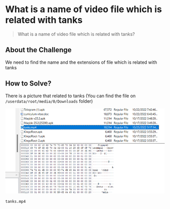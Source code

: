 # What is a name of video file which is related with tanks
> What is a name of video file which is related with tanks?

## About the Challenge
We need to find the name and the extensions of file which is related with tanks

## How to Solve?
There is a picture that related to tanks (You can find the file on `/userdata/root/media/0/Downloads` folder)

![tanks](images/tanks.png)

```
tanks.mp4
```